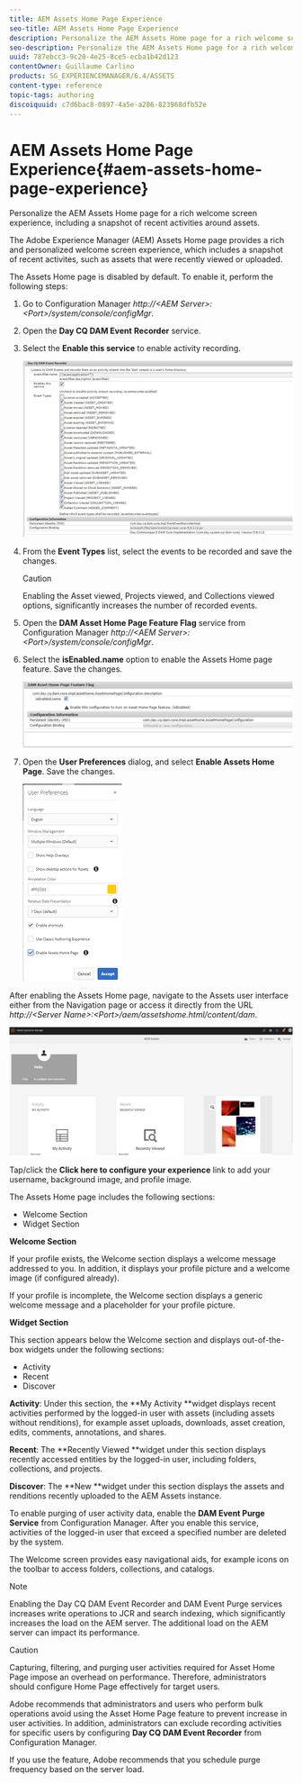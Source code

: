 ```yaml
---
title: AEM Assets Home Page Experience
seo-title: AEM Assets Home Page Experience
description: Personalize the AEM Assets Home page for a rich welcome screen experience, including a snapshot of recent activities around assets.
seo-description: Personalize the AEM Assets Home page for a rich welcome screen experience, including a snapshot of recent activities around assets.
uuid: 787ebcc3-9c20-4e25-8ce5-ecba1b42d123
contentOwner: Guillaume Carlino
products: SG_EXPERIENCEMANAGER/6.4/ASSETS
content-type: reference
topic-tags: authoring
discoiquuid: c7d6bac8-0897-4a5e-a286-823968dfb52e
---
```


# AEM Assets Home Page Experience{#aem-assets-home-page-experience}

Personalize the AEM Assets Home page for a rich welcome screen experience, including a snapshot of recent activities around assets.

The Adobe Experience Manager (AEM) Assets Home page provides a rich and personalized welcome screen experience, which includes a snapshot of recent activites, such as assets that were recently viewed or uploaded.

The Assets Home page is disabled by default. To enable it, perform the following steps:

1. Go to Configuration Manager *http://&lt;AEM Server&gt;:&lt;Port&gt;/system/console/configMgr*.
1. Open the **Day CQ DAM Event** **Recorder** service.
1. Select the **Enable this service** to enable activity recording.

   ![](assets/chlimage_1-250.png)

1. From the **Event Types** list, select the events to be recorded and save the changes.

   >[!CAUTION]
   >
   >Enabling the Asset viewed, Projects viewed, and Collections viewed options, significantly increases the number of recorded events.

1. Open the **DAM Asset Home Page Feature Flag** service from Configuration Manager *http://&lt;AEM Server&gt;:&lt;Port&gt;/system/console/configMgr*.
1. Select the **isEnabled.name** option to enable the Assets Home page feature. Save the changes.

   ![](assets/chlimage_1-251.png)

1. Open the **User Preferences** dialog, and select **Enable Assets Home Page**. Save the changes.

   ![](assets/user_preferences.png)

After enabling the Assets Home page, navigate to the Assets user interface either from the Navigation page or access it directly from the URL *http://&lt;Server Name&gt;:&lt;Port&gt;/aem/assetshome.html/content/dam*.

![](assets/home_page.png)

Tap/click the **Click here to configure your experience** link to add your username, background image, and profile image.

The Assets Home page includes the following sections:

* Welcome Section
* Widget Section

**Welcome Section**

If your profile exists, the Welcome section displays a welcome message addressed to you. In addition, it displays your profile picture and a welcome image (if configured already).

If your profile is incomplete, the Welcome section displays a generic welcome message and a placeholder for your profile picture.

**Widget Section**

This section appears below the Welcome section and displays out-of-the-box widgets under the following sections:

* Activity
* Recent
* Discover

**Activity**: Under this section, the **My Activity **widget displays recent activities performed by the logged-in user with assets (including assets without renditions), for example asset uploads, downloads, asset creation, edits, comments, annotations, and shares.

**Recent**: The **Recently Viewed **widget under this section displays recently accessed entities by the logged-in user, including folders, collections, and projects.

**Discover**: The **New **widget under this section displays the assets and renditions recently uploaded to the AEM Assets instance.

To enable purging of user activity data, enable the **DAM Event Purge Service** from Configuration Manager. After you enable this service, activities of the logged-in user that exceed a specified number are deleted by the system.

The Welcome screen provides easy navigational aids, for example icons on the toolbar to access folders, collections, and catalogs.

>[!NOTE]
>
>Enabling the Day CQ DAM Event Recorder and DAM Event Purge services increases write operations to JCR and search indexing, which significantly increases the load on the AEM server. The additional load on the AEM server can impact its performance.

>[!CAUTION]
>
>Capturing, filtering, and purging user activities required for Asset Home Page impose an overhead on performance. Therefore, administrators should configure Home Page effectively for target users.
>
>Adobe recommends that administrators and users who perform bulk operations avoid using the Asset Home Page feature to prevent increase in user activities. In addition, administrators can exclude recording activities for specific users by configuring **Day CQ DAM Event Recorder** from Configuration Manager.
>
>If you use the feature, Adobe recommends that you schedule purge frequency based on the server load.

